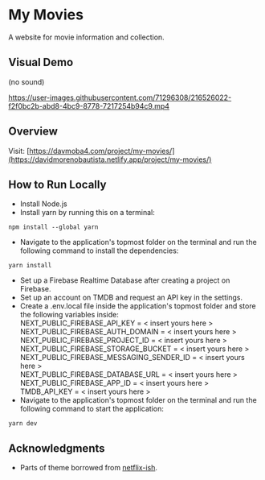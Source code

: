 # My Movies
A website for movie information and collection.


## Visual Demo
(no sound)

https://user-images.githubusercontent.com/71296308/216526022-f2f0bc2b-abd8-4bc9-8778-7217254b94c9.mp4


## Overview
Visit: [https://davmoba4.com/project/my-movies/](https://davidmorenobautista.netlify.app/project/my-movies/)


## How to Run Locally
- Install Node.js
- Install yarn by running this on a terminal:
```
npm install --global yarn
```
- Navigate to the application's topmost folder on the terminal and run the following command to install the dependencies:
```
yarn install
```
- Set up a Firebase Realtime Database after creating a project on Firebase.
- Set up an account on TMDB and request an API key in the settings.
- Create a .env.local file inside the application's topmost folder and store the following variables inside:  
NEXT_PUBLIC_FIREBASE_API_KEY = < insert yours here >  
NEXT_PUBLIC_FIREBASE_AUTH_DOMAIN = < insert yours here >  
NEXT_PUBLIC_FIREBASE_PROJECT_ID = < insert yours here >  
NEXT_PUBLIC_FIREBASE_STORAGE_BUCKET = < insert yours here >  
NEXT_PUBLIC_FIREBASE_MESSAGING_SENDER_ID = < insert yours here >  
NEXT_PUBLIC_FIREBASE_DATABASE_URL = < insert yours here >  
NEXT_PUBLIC_FIREBASE_APP_ID = < insert yours here >  
TMDB_API_KEY = < insert yours here >  
- Navigate to the application's topmost folder on the terminal and run the following command to start the application:
```
yarn dev
```

## Acknowledgments
- Parts of theme borrowed from [netflix-ish](https://github.com/santdas36/netflix-ish).
